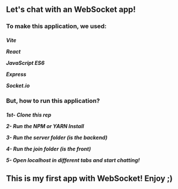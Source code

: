 ## Let's chat with an WebSocket app!

<h3> To make this application, we used: </h3>
<h5> 
  <p> Vite </p>
  <p> React </p>
  <p> JavaScript ES6 </p>
  <p> Express </p>
  <p> Socket.io </p>
</h5>


<h3> But, how to run this application? </h3>
<h5> 
  <p> 1st- Clone this rep </p>
  <p> 2- Run the NPM or YARN Install </p>
  <p> 3- Run the server folder (is the backend) </p>
  <p> 4- Run the join folder (is the front) </p>
  <p> 5- Open localhost in different tabs and start chatting! </p>
</h5>

## This is my first app with WebSocket! Enjoy ;)
